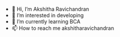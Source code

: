 - 👋 Hi, I’m Akshitha Ravichandran
- 👀 I’m interested in developing
- 🌱 I’m currently learning BCA
- 📫 How to reach me akshitharavichandran

<!---
akshitha-17/akshitha-17 is a ✨ special ✨ repository because its `README.md` (this file) appears on your GitHub profile.
You can click the Preview link to take a look at your changes.
--->
